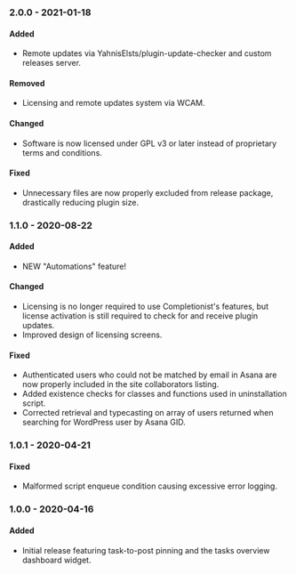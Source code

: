 ### 2.0.0 - 2021-01-18
#### Added
- Remote updates via YahnisElsts/plugin-update-checker and custom releases server.

#### Removed
- Licensing and remote updates system via WCAM.

#### Changed
- Software is now licensed under GPL v3 or later instead of proprietary terms and conditions.

#### Fixed
- Unnecessary files are now properly excluded from release package, drastically reducing plugin size.

### 1.1.0 - 2020-08-22
#### Added
- NEW "Automations" feature!

#### Changed
- Licensing is no longer required to use Completionist's features, but license activation is still required to check for and receive plugin updates.
- Improved design of licensing screens.

#### Fixed
- Authenticated users who could not be matched by email in Asana are now properly included in the site collaborators listing.
- Added existence checks for classes and functions used in uninstallation script.
- Corrected retrieval and typecasting on array of users returned when searching for WordPress user by Asana GID.

### 1.0.1 - 2020-04-21
#### Fixed
- Malformed script enqueue condition causing excessive error logging.

### 1.0.0 - 2020-04-16
#### Added
- Initial release featuring task-to-post pinning and the tasks overview dashboard widget.
